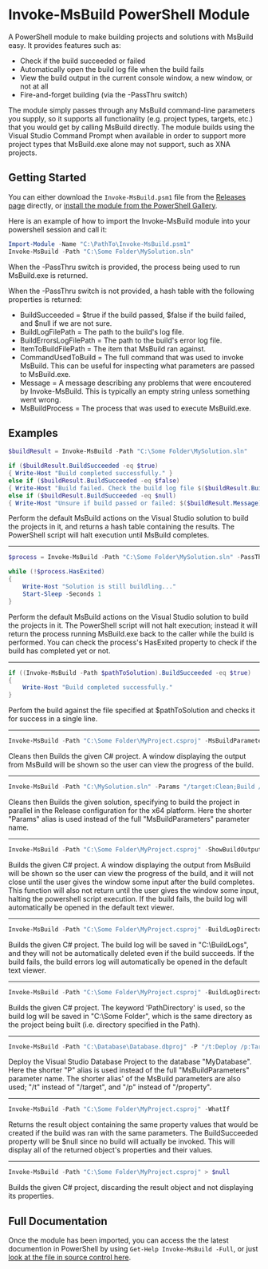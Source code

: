 # Invoke-MsBuild PowerShell Module

A PowerShell module to make building projects and solutions with MsBuild easy. It provides features such as:

* Check if the build succeeded or failed
* Automatically open the build log file when the build fails
* View the build output in the current console window, a new window, or not at all
* Fire-and-forget building (via the -PassThru switch)

The module simply passes through any MsBuild command-line parameters you supply, so it supports all functionality (e.g. project types, targets, etc.) that you would get by calling MsBuild directly. The module builds using the Visual Studio Command Prompt when available in order to support more project types that MsBuild.exe alone may not support, such as XNA projects.

## Getting Started

You can either download the `Invoke-MsBuild.psm1` file from the [Releases page][ReleasesPageUrl] directly, or [install the module from the PowerShell Gallery][PowerShellGalleryPackageUrl].

Here is an example of how to import the Invoke-MsBuild module into your powershell session and call it:

```PowerShell
Import-Module -Name "C:\PathTo\Invoke-MsBuild.psm1"
Invoke-MsBuild -Path "C:\Some Folder\MySolution.sln"
```

When the -PassThru switch is provided, the process being used to run MsBuild.exe is returned.

When the -PassThru switch is not provided, a hash table with the following properties is returned:

* BuildSucceeded = $true if the build passed, $false if the build failed, and $null if we are not sure.
* BuildLogFilePath = The path to the build's log file.
* BuildErrorsLogFilePath = The path to the build's error log file.
* ItemToBuildFilePath = The item that MsBuild ran against.
* CommandUsedToBuild = The full command that was used to invoke MsBuild. This can be useful for inspecting what parameters are passed to MsBuild.exe.
* Message = A message describing any problems that were encoutered by Invoke-MsBuild. This is typically an empty string unless something went wrong.
* MsBuildProcess = The process that was used to execute MsBuild.exe.

## Examples

```PowerShell
$buildResult = Invoke-MsBuild -Path "C:\Some Folder\MySolution.sln"

if ($buildResult.BuildSucceeded -eq $true)
{ Write-Host "Build completed successfully." }
else if ($buildResult.BuildSucceeded -eq $false)
{ Write-Host "Build failed. Check the build log file $($buildResult.BuildLogFilePath) for errors." }
else if ($buildResult.BuildSucceeded -eq $null)
{ Write-Host "Unsure if build passed or failed: $($buildResult.Message)" }
```

Perform the default MsBuild actions on the Visual Studio solution to build the projects in it, and returns a hash table containing the results.
The PowerShell script will halt execution until MsBuild completes.

---

```PowerShell
$process = Invoke-MsBuild -Path "C:\Some Folder\MySolution.sln" -PassThru

while (!$process.HasExited)
{
    Write-Host "Solution is still buildling..."
    Start-Sleep -Seconds 1
}
```

Perform the default MsBuild actions on the Visual Studio solution to build the projects in it.
The PowerShell script will not halt execution; instead it will return the process running MsBuild.exe back to the caller while the build is performed.
You can check the process's HasExited property to check if the build has completed yet or not.

---

```PowerShell
if ((Invoke-MsBuild -Path $pathToSolution).BuildSucceeded -eq $true)
{
    Write-Host "Build completed successfully."
}
```

Perfom the build against the file specified at $pathToSolution and checks it for success in a single line.

---

```PowerShell
Invoke-MsBuild -Path "C:\Some Folder\MyProject.csproj" -MsBuildParameters "/target:Clean;Build" -ShowBuildOutputInNewWindow
```

Cleans then Builds the given C# project.
A window displaying the output from MsBuild will be shown so the user can view the progress of the build.

---

```PowerShell
Invoke-MsBuild -Path "C:\MySolution.sln" -Params "/target:Clean;Build /property:Configuration=Release;Platform=x64;BuildInParallel=true /verbosity:Detailed /maxcpucount"
```

Cleans then Builds the given solution, specifying to build the project in parallel in the Release configuration for the x64 platform.
Here the shorter "Params" alias is used instead of the full "MsBuildParameters" parameter name.

---

```PowerShell
Invoke-MsBuild -Path "C:\Some Folder\MyProject.csproj" -ShowBuildOutputInNewWindow -PromptForInputBeforeClosing -AutoLaunchBuildLogOnFailure
```

Builds the given C# project.
A window displaying the output from MsBuild will be shown so the user can view the progress of the build, and it will not close until the user
gives the window some input after the build completes. This function will also not return until the user gives the window some input, halting the powershell script execution.
If the build fails, the build log will automatically be opened in the default text viewer.

---

```PowerShell
Invoke-MsBuild -Path "C:\Some Folder\MyProject.csproj" -BuildLogDirectoryPath "C:\BuildLogs" -KeepBuildLogOnSuccessfulBuilds -AutoLaunchBuildErrorsLogOnFailure
```

Builds the given C# project.
The build log will be saved in "C:\BuildLogs", and they will not be automatically deleted even if the build succeeds.
If the build fails, the build errors log will automatically be opened in the default text viewer.

---

```PowerShell
Invoke-MsBuild -Path "C:\Some Folder\MyProject.csproj" -BuildLogDirectoryPath PathDirectory
```

Builds the given C# project.
The keyword 'PathDirectory' is used, so the build log will be saved in "C:\Some Folder\", which is the same directory as the project being built (i.e. directory specified in the Path).

---

```PowerShell
Invoke-MsBuild -Path "C:\Database\Database.dbproj" -P "/t:Deploy /p:TargetDatabase=MyDatabase /p:TargetConnectionString=`"Data Source=DatabaseServerName`;Integrated Security=True`;Pooling=False`" /p:DeployToDatabase=True"
```

Deploy the Visual Studio Database Project to the database "MyDatabase".
Here the shorter "P" alias is used instead of the full "MsBuildParameters" parameter name.
The shorter alias' of the MsBuild parameters are also used; "/t" instead of "/target", and "/p" instead of "/property".

---

```PowerShell
Invoke-MsBuild -Path "C:\Some Folder\MyProject.csproj" -WhatIf
```

Returns the result object containing the same property values that would be created if the build was ran with the same parameters.
The BuildSucceeded property will be $null since no build will actually be invoked.
This will display all of the returned object's properties and their values.

---

```PowerShell
Invoke-MsBuild -Path "C:\Some Folder\MyProject.csproj" > $null
```

Builds the given C# project, discarding the result object and not displaying its properties.

## Full Documentation

Once the module has been imported, you can access the the latest documention in PowerShell by using `Get-Help Invoke-MsBuild -Full`, or just [look at the file in source control here][DocumentationInSourceControlFileUrl].

[ReleasesPageUrl]:https://github.com/deadlydog/Invoke-MsBuild/releases
[PowerShellGalleryPackageUrl]:https://www.powershellgallery.com/packages/Invoke-MsBuild/
[DocumentationInSourceControlFileUrl]:https://github.com/deadlydog/Invoke-MsBuild/blob/master/src/Invoke-MsBuild/Invoke-MsBuild.psm1#L6